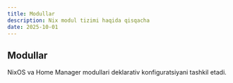 ```yaml
---
title: Modullar
description: Nix modul tizimi haqida qisqacha
date: 2025-10-01
---
```


## Modullar

<div class="my-md-content">

NixOS va Home Manager modullari deklarativ konfiguratsiyani tashkil etadi.

</div>


